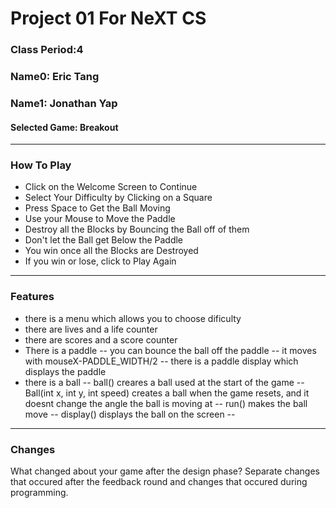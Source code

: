 # Project 01 For NeXT CS
### Class Period:4
### Name0: Eric Tang
### Name1: Jonathan Yap
#### Selected Game: Breakout
---

### How To Play

- Click on the Welcome Screen to Continue
- Select Your Difficulty by Clicking on a Square
- Press Space to Get the Ball Moving
- Use your Mouse to Move the Paddle
- Destroy all the Blocks by Bouncing the Ball off of them
- Don't let the Ball get Below the Paddle
- You win once all the Blocks are Destroyed
- If you win or lose, click to Play Again

---

### Features

- there is a menu which allows you to choose dificulty
- there are lives and a life counter
- there are scores and a score counter
- There is a paddle
-- you can bounce the ball off the paddle
-- it moves with mouseX-PADDLE_WIDTH/2
-- there is a paddle display which displays the paddle
- there is a ball
-- ball() creares a ball used at the start of the game
-- Ball(int x, int y, int speed) creates a ball when the game resets, and it doesnt change the angle the ball is moving at
-- run() makes the ball move
-- display() displays the ball on the screen
-- 


---

### Changes
What changed about your game after the design phase? Separate changes that occured after the feedback round and changes that occured during programming.
